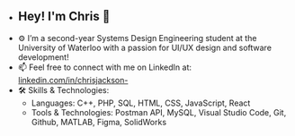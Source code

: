 
- ## Hey! I'm Chris 👋
- ⚙️ I’m a second-year Systems Design Engineering student at the University of Waterloo with a passion for UI/UX design and software development!
- 📫 Feel free to connect with me on LinkedIn at: [linkedin.com/in/chrisjackson-](https://www.linkedin.com/in/chrisjackson-/) 
- 🛠️ Skills & Technologies:  
    - Languages: C++, PHP, SQL, HTML, CSS, JavaScript, React
    - Tools & Technologies: Postman API, MySQL, Visual Studio Code, Git, Github, MATLAB, Figma, SolidWorks
